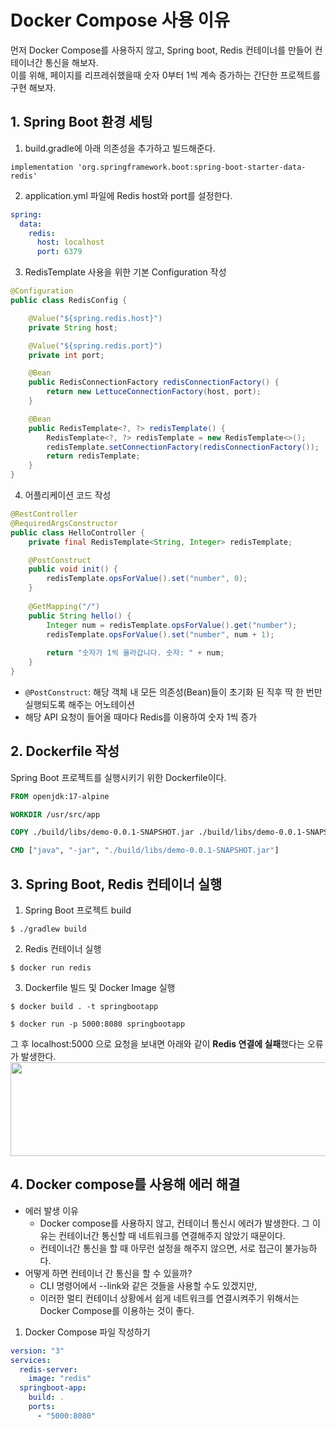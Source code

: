 # Docker Compose 사용 이유
먼저 Docker Compose를 사용하지 않고, Spring boot, Redis 컨테이너를 만들어 컨테이너간 통신을 해보자.  
이를 위해, 페이지를 리프레쉬했을때 숫자 0부터 1씩 계속 증가하는 간단한 프로젝트를 구현 해보자.

## 1. Spring Boot 환경 세팅
1. build.gradle에 아래 의존성을 추가하고 빌드해준다.
```
implementation 'org.springframework.boot:spring-boot-starter-data-redis'
```
2. application.yml 파일에 Redis host와 port를 설정한다.
```yml
spring:
  data:
    redis:
      host: localhost
      port: 6379
```
3. RedisTemplate 사용을 위한 기본 Configuration 작성
```java
@Configuration
public class RedisConfig {

    @Value("${spring.redis.host}")
    private String host;

    @Value("${spring.redis.port}")
    private int port;

    @Bean
    public RedisConnectionFactory redisConnectionFactory() {
        return new LettuceConnectionFactory(host, port);
    }

    @Bean
    public RedisTemplate<?, ?> redisTemplate() {
        RedisTemplate<?, ?> redisTemplate = new RedisTemplate<>();
        redisTemplate.setConnectionFactory(redisConnectionFactory());
        return redisTemplate;
    }
}
```
4. 어플리케이션 코드 작성
```java
@RestController
@RequiredArgsConstructor
public class HelloController {
    private final RedisTemplate<String, Integer> redisTemplate;

    @PostConstruct
    public void init() {
        redisTemplate.opsForValue().set("number", 0);
    }
    
    @GetMapping("/")
    public String hello() {
        Integer num = redisTemplate.opsForValue().get("number");
        redisTemplate.opsForValue().set("number", num + 1);
        
        return "숫자가 1씩 올라갑니다. 숫자: " + num;
    }
}
```
* `@PostConstruct`: 해당 객체 내 모든 의존성(Bean)들이 초기화 된 직후 딱 한 번만 실행되도록 해주는 어노테이션
* 해당 API 요청이 들어올 때마다 Redis를 이용하여 숫자 1씩 증가

## 2. Dockerfile 작성
Spring Boot 프로젝트를 실행시키기 위한 Dockerfile이다.
```dockerfile
FROM openjdk:17-alpine

WORKDIR /usr/src/app

COPY ./build/libs/demo-0.0.1-SNAPSHOT.jar ./build/libs/demo-0.0.1-SNAPSHOT.jar

CMD ["java", "-jar", "./build/libs/demo-0.0.1-SNAPSHOT.jar"]
```

## 3. Spring Boot, Redis 컨테이너 실행
1. Spring Boot 프로젝트 build
```
$ ./gradlew build
```
2. Redis 컨테이너 실행
```
$ docker run redis
```
3. Dockerfile 빌드 및 Docker Image 실행
```
$ docker build . -t springbootapp
```
```
$ docker run -p 5000:8080 springbootapp
```
그 후 localhost:5000 으로 요청을 보내면 아래와 같이 **Redis 연결에 실패**했다는 오류가 발생한다.
<img src="https://user-images.githubusercontent.com/50009240/224291462-8318c367-c239-417d-9bd7-bee48f70e25c.png" width="800" height="150">




## 4. Docker compose를 사용해 에러 해결
* 에러 발생 이유  
  * Docker compose를 사용하지 않고, 컨테이너 통신시 에러가 발생한다. 그 이유는 컨테이너간 통신할 때 네트워크를 연결해주지 않았기 때문이다.  
  * 컨테이너간 통신을 할 때 아무런 설정을 해주지 않으면, 서로 접근이 불가능하다.
* 어떻게 하면 컨테이너 간 통신을 할 수 있을까?  
  * CLI 명령어에서 --link와 같은 것들을 사용할 수도 있겠지만, 
  * 이러한 멀티 컨테이너 상황에서 쉽게 네트워크를 연결시켜주기 위해서는 Docker Compose를 이용하는 것이 좋다.

1. Docker Compose 파일 작성하기
```yml
version: "3"
services:
  redis-server:
    image: "redis"
  springboot-app:
    build: .
    ports:
      - "5000:8080"
```
